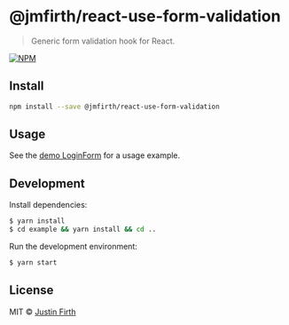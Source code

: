 # @jmfirth/react-use-form-validation

> Generic form validation hook for React.

[![NPM](https://img.shields.io/npm/v/@jmfirth/react-use-form-validation.svg)](https://www.npmjs.com/package/@jmfirth/react-use-form-validation)

## Install

```bash
npm install --save @jmfirth/react-use-form-validation
```

## Usage

See the [demo LoginForm](example/src/LoginForm.tsx) for a usage example.

## Development

Install dependencies:

```sh
$ yarn install
$ cd example && yarn install && cd ..
```

Run the development environment:

```sh
$ yarn start
```

## License

MIT © [Justin Firth](https://github.com/jmfirth)
